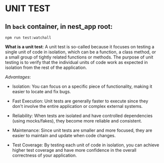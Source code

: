 # UNIT TEST

## In `back` container, in nest_app root:
`npm run test:watchall`

**What is a unit test**:
A unit test is so-called because it focuses on testing a single unit of code in isolation, which can be a function, a class method, or a small group of tightly related functions or methods. The purpose of unit testing is to verify that the individual units of code work as expected in isolation from the rest of the application.

*Advantages*:

* Isolation: You can focus on a specific piece of functionality, making it easier to locate and fix bugs.

* Fast Execution: Unit tests are generally faster to execute since they don't involve the entire application or complex external systems.

* Reliability: When tests are isolated and have controlled dependencies (using mocks/fakes), they become more reliable and consistent.

* Maintenance: Since unit tests are smaller and more focused, they are easier to maintain and update when code changes.

* Test Coverage: By testing each unit of code in isolation, you can achieve higher test coverage and have more confidence in the overall correctness of your application.
